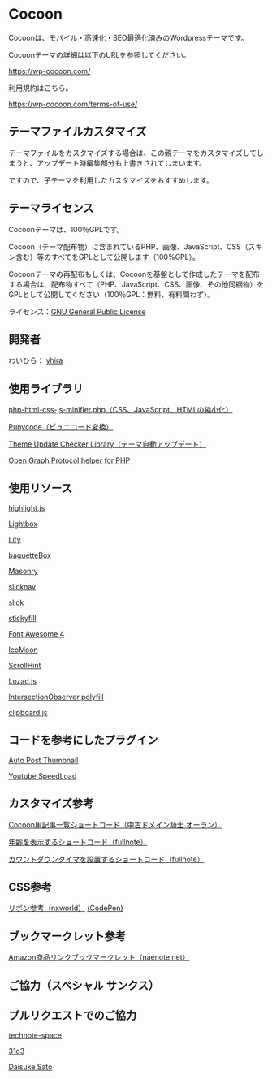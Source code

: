 Cocoon
===================================

Cocoonは、モバイル・高速化・SEO最適化済みのWordpressテーマです。

Cocoonテーマの詳細は以下のURLを参照してください。

https://wp-cocoon.com/

利用規約はこちら。

https://wp-cocoon.com/terms-of-use/

テーマファイルカスタマイズ
--------------------------
テーマファイルをカスタマイズする場合は、この親テーマをカスタマイズしてしまうと、アップデート時編集部分も上書きされてしまいます。

ですので、子テーマを利用したカスタマイズをおすすめします。

テーマライセンス
----------
Cocoonテーマは、100％GPLです。

Cocoon（テーマ配布物）に含まれているPHP、画像、JavaScript、CSS（スキン含む）等のすべてをGPLとして公開します（100%GPL）。

Cocoonテーマの再配布もしくは、Cocoonを基盤として作成したテーマを配布する場合は、配布物すべて（PHP、JavaScript、CSS、画像、その他同梱物）をGPLとして公開してください（100％GPL：無料、有料問わず）。


ライセンス：[GNU General Public License](http://www.gnu.org/licenses/gpl-2.0.html)

開発者
------
わいひら： [yhira](https://github.com/yhira)

使用ライブラリ
------
[php-html-css-js-minifier.php（CSS、JavaScript、HTMLの縮小化）](https://gist.github.com/tovic/d7b310dea3b33e4732c0#file-php-html-css-js-minifier-php)

[Punycode（ピュニコード変換）](https://github.com/true/php-punycode)

[Theme Update Checker Library（テーマ自動アップデート）](https://w-shadow.com/blog/2011/06/02/automatic-updates-for-commercial-themes/comment-page-8/)

[Open Graph Protocol helper for PHP](https://github.com/scottmac/opengraph)

使用リソース
------
[highlight.js](https://highlightjs.org/)

[Lightbox](http://lokeshdhakar.com/projects/lightbox2/)

[Lity](http://sorgalla.com/lity/)

[baguetteBox](http://feimosi.github.io/baguetteBox.js/)

[Masonry](http://masonry.desandro.com/)

[slicknav](http://slicknav.io/)

[slick](http://kenwheeler.github.io/slick/)

[stickyfill](https://github.com/wilddeer/stickyfill)

[Font Awesome 4](https://fontawesome.com/v4.7.0/)

[IcoMoon](https://icomoon.io/app/)

[ScrollHint](https://appleple.github.io/scroll-hint/)

[Lozad.js](https://github.com/ApoorvSaxena/lozad.js)

[IntersectionObserver polyfill](https://github.com/w3c/IntersectionObserver/tree/master/polyfill)

[clipboard.js](https://clipboardjs.com/)

コードを参考にしたプラグイン
------
[Auto Post Thumbnail](https://ja.wordpress.org/plugins/auto-post-thumbnail/)

[Youtube SpeedLoad](https://ja.wordpress.org/plugins/youtube-speedload/)

カスタマイズ参考
------
[Cocoon用記事一覧ショートコード（中古ドメイン騎士 オーラン）](https://www.orank.net/1972)

[年齢を表示するショートコード（fullnote）](https://fullnoteblog.com/age-short-code/)

[カウントダウンタイマを設置するショートコード（fullnote）](https://fullnoteblog.com/count-down-timer/)

CSS参考
------
[リボン参考（nxworld）](https://www.nxworld.net/tips/pure-css-corner-ribbon.html) [(CodePen)](https://codepen.io/nxworld/pen/oLdoWb)

ブックマークレット参考
------
[Amazon商品リンクブックマークレット（naenote.net）](https://www.naenote.net/entry/cocoon-amazon-shortcode-javascript)

ご協力（スペシャル サンクス）
------

プルリクエストでのご協力
------

[technote-space](https://github.com/technote-space)

[31o3](https://github.com/31o3)

[Daisuke Sato](https://github.com/Tiryoh)
